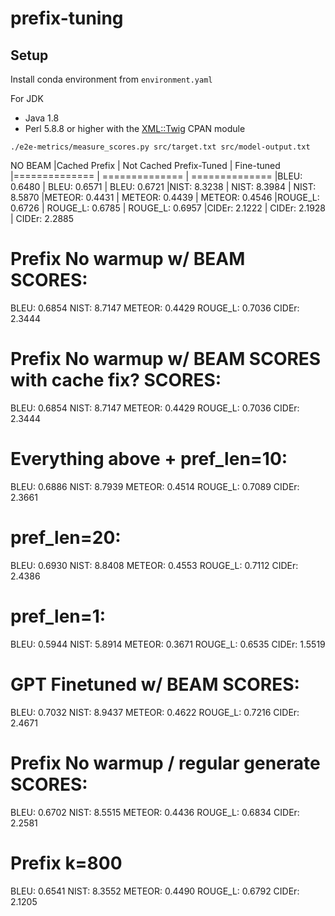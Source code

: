 # prefix-tuning

## Setup
Install conda environment from `environment.yaml`

For JDK
- Java 1.8
- Perl 5.8.8 or higher with the [XML::Twig](http://search.cpan.org/~mirod/XML-Twig-3.49/Twig.pm) CPAN module


```
./e2e-metrics/measure_scores.py src/target.txt src/model-output.txt 
```

NO BEAM
|Cached Prefix       | Not Cached Prefix-Tuned   | Fine-tuned
|==============      | ==============            | ==============
|BLEU: 0.6480        | BLEU: 0.6571              | BLEU: 0.6721
|NIST: 8.3238        | NIST: 8.3984              | NIST: 8.5870
|METEOR: 0.4431      | METEOR: 0.4439            | METEOR: 0.4546
|ROUGE_L: 0.6726     | ROUGE_L: 0.6785           | ROUGE_L: 0.6957
|CIDEr: 2.1222       | CIDEr: 2.1928             | CIDEr: 2.2885




Prefix No warmup w/ BEAM SCORES:
==============
BLEU: 0.6854
NIST: 8.7147
METEOR: 0.4429
ROUGE_L: 0.7036
CIDEr: 2.3444

Prefix No warmup w/ BEAM SCORES with cache fix? SCORES:
==============
BLEU: 0.6854
NIST: 8.7147
METEOR: 0.4429
ROUGE_L: 0.7036
CIDEr: 2.3444

Everything above + pref_len=10:
==============
BLEU: 0.6886
NIST: 8.7939
METEOR: 0.4514
ROUGE_L: 0.7089
CIDEr: 2.3661

pref_len=20:
==============
BLEU: 0.6930
NIST: 8.8408
METEOR: 0.4553
ROUGE_L: 0.7112
CIDEr: 2.4386

pref_len=1:
==============
BLEU: 0.5944
NIST: 5.8914
METEOR: 0.3671
ROUGE_L: 0.6535
CIDEr: 1.5519

GPT Finetuned w/ BEAM SCORES:
==============
BLEU: 0.7032
NIST: 8.9437
METEOR: 0.4622
ROUGE_L: 0.7216
CIDEr: 2.4671


Prefix No warmup / regular generate SCORES:
==============
BLEU: 0.6702
NIST: 8.5515
METEOR: 0.4436
ROUGE_L: 0.6834
CIDEr: 2.2581


Prefix k=800
==============
BLEU: 0.6541
NIST: 8.3552
METEOR: 0.4490
ROUGE_L: 0.6792
CIDEr: 2.1205






